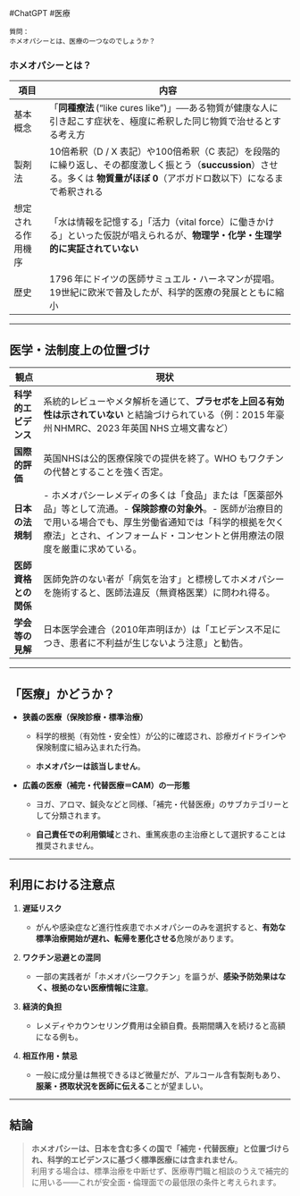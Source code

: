 #ChatGPT #医療 

```
質問：
ホメオパシーとは、医療の一つなのでしょうか？
```


### ホメオパシーとは？

|項目|内容|
|---|---|
|基本概念|「**同種療法** (“like cures like”)」──ある物質が健康な人に引き起こす症状を、極度に希釈した同じ物質で治せるとする考え方|
|製剤法|10倍希釈（D / X 表記）や100倍希釈（C 表記）を段階的に繰り返し、その都度激しく振とう（**succussion**）させる。多くは **物質量がほぼ 0**（アボガドロ数以下）になるまで希釈される|
|想定される作用機序|「水は情報を記憶する」「活力（vital force）に働きかける」といった仮説が唱えられるが、**物理学・化学・生理学的に実証されていない**|
|歴史|1796 年にドイツの医師サミュエル・ハーネマンが提唱。19世紀に欧米で普及したが、科学的医療の発展とともに縮小|

---

## 医学・法制度上の位置づけ

|観点|現状|
|---|---|
|**科学的エビデンス**|系統的レビューやメタ解析を通じて、**プラセボを上回る有効性は示されていない** と結論づけられている（例：2015 年豪州 NHMRC、2023 年英国 NHS 立場文書など）|
|**国際的評価**|英国NHSは公的医療保険での提供を終了。WHO もワクチンの代替とすることを強く否定。|
|**日本の法規制**|- ホメオパシーレメディの多くは「食品」または「医薬部外品」等として流通。- **保険診療の対象外**。- 医師が治療目的で用いる場合でも、厚生労働省通知では「科学的根拠を欠く療法」とされ、インフォームド・コンセントと併用療法の限度を厳重に求めている。|
|**医師資格との関係**|医師免許のない者が「病気を治す」と標榜してホメオパシーを施術すると、医師法違反（無資格医業）に問われ得る。|
|**学会等の見解**|日本医学会連合（2010年声明ほか）は「エビデンス不足につき、患者に不利益が生じないよう注意」と勧告。|

---

## 「医療」かどうか？

- **狭義の医療（保険診療・標準治療）**
    
    - 科学的根拠（有効性・安全性）が公的に確認され、診療ガイドラインや保険制度に組み込まれた行為。
        
    - **ホメオパシーは該当しません**。
        
- **広義の医療（補完・代替医療＝CAM）の一形態**
    
    - ヨガ、アロマ、鍼灸などと同様、「補完・代替医療」のサブカテゴリーとして分類されます。
        
    - **自己責任での利用領域**とされ、重篤疾患の主治療として選択することは推奨されません。
        

---

## 利用における注意点

1. **遅延リスク**
    
    - がんや感染症など進行性疾患でホメオパシーのみを選択すると、**有効な標準治療開始が遅れ、転帰を悪化させる**危険があります。
        
2. **ワクチン忌避との混同**
    
    - 一部の実践者が「ホメオパシーワクチン」を謳うが、**感染予防効果はなく、根拠のない医療情報に注意**。
        
3. **経済的負担**
    
    - レメディやカウンセリング費用は全額自費。長期間購入を続けると高額になる例も。
        
4. **相互作用・禁忌**
    
    - 一般に成分量は無視できるほど微量だが、アルコール含有製剤もあり、**服薬・摂取状況を医師に伝える**ことが望ましい。
        

---

## 結論

> **ホメオパシーは、日本を含む多くの国で「補完・代替医療」と位置づけられ、科学的エビデンスに基づく標準医療には含まれません**。  
> 利用する場合は、標準治療を中断せず、医療専門職と相談のうえで補完的に用いる――これが安全面・倫理面での最低限の条件と考えられます。